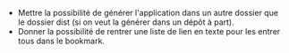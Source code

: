 - Mettre la possibilité de générer l'application dans un autre dossier que le dossier dist (si on veut la générer dans un dépôt à part).
- Donner la possibilité de rentrer une liste de lien en texte pour les entrer tous dans le bookmark.